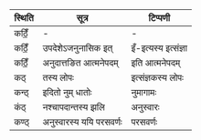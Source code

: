 | स्थिति | सूत्र | टिप्पणी |
| ----- | ------- | ------ |
| कठिँ॒ | - | - |
| कठिँ॒ | उपदेशेऽजनुनासिक इत् | इँ-इत्यस्य इत्संज्ञा |
| कठिँ॒ | अनुदात्तङित आत्मनेपदम् | इति आत्मनेपदम् |
| कठ् | तस्य लोपः | इत्संज्ञकस्य लोपः |
| कन्ठ् | इदितो नुम् धातोः | नुमागामः |
| कंठ् | नश्चापदान्तस्य झलि | अनुस्वारः |
| कण्ठ् | अनुस्वारस्य ययि परसवर्णः | परसवर्णः |
